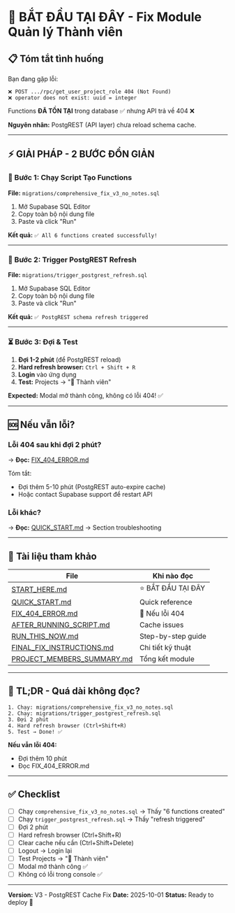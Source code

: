 # 🚀 BẮT ĐẦU TẠI ĐÂY - Fix Module Quản lý Thành viên

## 📋 Tóm tắt tình huống

Bạn đang gặp lỗi:
```
❌ POST .../rpc/get_user_project_role 404 (Not Found)
❌ operator does not exist: uuid = integer
```

Functions **ĐÃ TỒN TẠI** trong database ✅ nhưng API trả về 404 ❌

**Nguyên nhân:** PostgREST (API layer) chưa reload schema cache.

---

## ⚡ GIẢI PHÁP - 2 BƯỚC ĐỔN GIẢN

### 📝 Bước 1: Chạy Script Tạo Functions

**File:** `migrations/comprehensive_fix_v3_no_notes.sql`

1. Mở Supabase SQL Editor
2. Copy toàn bộ nội dung file
3. Paste và click "Run"

**Kết quả:** `✅ All 6 functions created successfully!`

---

### 🔄 Bước 2: Trigger PostgREST Refresh

**File:** `migrations/trigger_postgrest_refresh.sql`

1. Mở Supabase SQL Editor
2. Copy toàn bộ nội dung file
3. Paste và click "Run"

**Kết quả:** `✅ PostgREST schema refresh triggered`

---

### ⏳ Bước 3: Đợi & Test

1. **Đợi 1-2 phút** (để PostgREST reload)
2. **Hard refresh browser:** `Ctrl + Shift + R`
3. **Login** vào ứng dụng
4. **Test:** Projects → "👥 Thành viên"

**Expected:** Modal mở thành công, không có lỗi 404! ✅

---

## 🆘 Nếu vẫn lỗi?

### Lỗi 404 sau khi đợi 2 phút?

→ **Đọc:** [FIX_404_ERROR.md](FIX_404_ERROR.md)

Tóm tắt:
- Đợi thêm 5-10 phút (PostgREST auto-expire cache)
- Hoặc contact Supabase support để restart API

### Lỗi khác?

→ **Đọc:** [QUICK_START.md](QUICK_START.md) → Section troubleshooting

---

## 📁 Tài liệu tham khảo

| File | Khi nào đọc |
|------|-------------|
| [START_HERE.md](START_HERE.md) | ⭐ BẮT ĐẦU TẠI ĐÂY |
| [QUICK_START.md](QUICK_START.md) | Quick reference |
| [FIX_404_ERROR.md](FIX_404_ERROR.md) | 🚨 Nếu lỗi 404 |
| [AFTER_RUNNING_SCRIPT.md](AFTER_RUNNING_SCRIPT.md) | Cache issues |
| [RUN_THIS_NOW.md](RUN_THIS_NOW.md) | Step-by-step guide |
| [FINAL_FIX_INSTRUCTIONS.md](FINAL_FIX_INSTRUCTIONS.md) | Chi tiết kỹ thuật |
| [PROJECT_MEMBERS_SUMMARY.md](PROJECT_MEMBERS_SUMMARY.md) | Tổng kết module |

---

## 🎯 TL;DR - Quá dài không đọc?

```
1. Chạy: migrations/comprehensive_fix_v3_no_notes.sql
2. Chạy: migrations/trigger_postgrest_refresh.sql
3. Đợi 2 phút
4. Hard refresh browser (Ctrl+Shift+R)
5. Test → Done! ✅
```

**Nếu vẫn lỗi 404:**
- Đợi thêm 10 phút
- Đọc FIX_404_ERROR.md

---

## ✅ Checklist

- [ ] Chạy `comprehensive_fix_v3_no_notes.sql` → Thấy "6 functions created"
- [ ] Chạy `trigger_postgrest_refresh.sql` → Thấy "refresh triggered"
- [ ] Đợi 2 phút
- [ ] Hard refresh browser (Ctrl+Shift+R)
- [ ] Clear cache nếu cần (Ctrl+Shift+Delete)
- [ ] Logout → Login lại
- [ ] Test Projects → "👥 Thành viên"
- [ ] Modal mở thành công ✅
- [ ] Không có lỗi trong console ✅

---

**Version:** V3 - PostgREST Cache Fix
**Date:** 2025-10-01
**Status:** Ready to deploy 🚀
